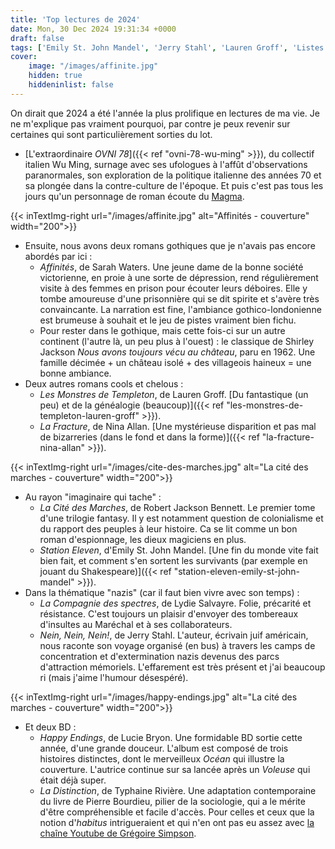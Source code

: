 ```yaml
---
title: 'Top lectures de 2024'
date: Mon, 30 Dec 2024 19:31:34 +0000
draft: false
tags: ['Emily St. John Mandel', 'Jerry Stahl', 'Lauren Groff', 'Listes', 'Lucie Bryon', 'Lydie Salvayre', 'Nina Allan', 'Roman', 'Sarah Waters', 'SFFF', 'Shirley Jackson', 'Typhaine Rivière', 'Wu Ming']
cover: 
    image: "/images/affinite.jpg"
    hidden: true
    hiddeninlist: false
---
```


On dirait que 2024 a été l'année la plus prolifique en lectures de ma vie. Je ne m'explique pas vraiment pourquoi, par contre je peux revenir sur certaines qui sont particulièrement sorties du lot.

*   [L'extraordinaire _OVNI 78_]({{< ref "ovni-78-wu-ming" >}}), du collectif italien Wu Ming, surnage avec ses ufologues à l'affût d'observations paranormales, son exploration de la politique italienne des années 70 et sa plongée dans la contre-culture de l'époque. Et puis c'est pas tous les jours qu'un personnage de roman écoute du [Magma](https://www.youtube.com/watch?v=u8LUKYSJiY4).

{{< inTextImg-right url="/images/affinite.jpg" alt="Affinités - couverture" width="200">}} 

*   Ensuite, nous avons deux romans gothiques que je n'avais pas encore abordés par ici :
    *   _Affinités_, de Sarah Waters. Une jeune dame de la bonne société victorienne, en proie à une sorte de dépression, rend régulièrement visite à des femmes en prison pour écouter leurs déboires. Elle y tombe amoureuse d'une prisonnière qui se dit spirite et s'avère très convaincante. La narration est fine, l'ambiance gothico-londonienne est brumeuse à souhait et le jeu de pistes vraiment bien fichu.
    *   Pour rester dans le gothique, mais cette fois-ci sur un autre continent (l'autre là, un peu plus à l'ouest) : le classique de Shirley Jackson _Nous avons toujours vécu au château_, paru en 1962. Une famille décimée + un château isolé + des villageois haineux = une bonne ambiance.
*   Deux autres romans cools et chelous :
    *   _Les Monstres de Templeton_, de Lauren Groff. [Du fantastique (un peu) et de la généalogie (beaucoup)]({{< ref "les-monstres-de-templeton-lauren-groff" >}}).
    *   _La Fracture_, de Nina Allan. [Une mystérieuse disparition et pas mal de bizarreries (dans le fond et dans la forme)]({{< ref "la-fracture-nina-allan" >}}).

{{< inTextImg-right url="/images/cite-des-marches.jpg" alt="La cité des marches - couverture" width="200">}} 

*   Au rayon "imaginaire qui tache" :
    *   _La Cité des Marches_, de Robert Jackson Bennett. Le premier tome d'une trilogie fantasy. Il y est notamment question de colonialisme et du rapport des peuples à leur histoire. Ca se lit comme un bon roman d'espionnage, les dieux magiciens en plus.
    *   _Station Eleven_, d'Emily St. John Mandel. [Une fin du monde vite fait bien fait, et comment s'en sortent les survivants (par exemple en jouant du Shakespeare)]({{< ref "station-eleven-emily-st-john-mandel" >}}).
*   Dans la thématique "nazis" (car il faut bien vivre avec son temps) :
    *   _La Compagnie des spectres_, de Lydie Salvayre. Folie, précarité et résistance. C'est toujours un plaisir d'envoyer des tombereaux d'insultes au Maréchal et à ses collaborateurs.
    *   _Nein, Nein, Nein!_, de Jerry Stahl. L'auteur, écrivain juif américain, nous raconte son voyage organisé (en bus) à travers les camps de concentration et d'extermination nazis devenus des parcs d'attraction mémoriels. L'effarement est très présent et j'ai beaucoup ri (mais j'aime l'humour désespéré).

{{< inTextImg-right url="/images/happy-endings.jpg" alt="La cité des marches - couverture" width="200">}} 

*   Et deux BD :
    *   _Happy Endings_, de Lucie Bryon. Une formidable BD sortie cette année, d'une grande douceur. L'album est composé de trois histoires distinctes, dont le merveilleux _Océan_ qui illustre la couverture. L'autrice continue sur sa lancée après un _Voleuse_ qui était déjà super.
    *   _La Distinction_, de Typhaine Rivière. Une adaptation contemporaine du livre de Pierre Bourdieu, pilier de la sociologie, qui a le mérite d'être compréhensible et facile d'accès. Pour celles et ceux que la notion d'_habitus_ intrigueraient et qui n'en ont pas eu assez avec [la chaîne Youtube de Grégoire Simpson](https://www.youtube.com/@gregoiresimpson4123).